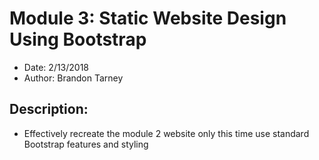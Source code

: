 # Module 3: Static Website Design Using Bootstrap
- Date: 2/13/2018
- Author: Brandon Tarney

## Description:
- Effectively recreate the module 2 website only this time use standard Bootstrap features and styling
